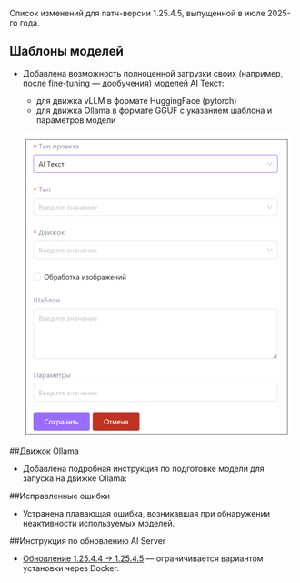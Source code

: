 Список изменений для патч-версии 1.25.4.5, выпущенной в июле 2025-го года.

## Шаблоны моделей
- Добавлена возможность полноценной загрузки своих (например, после fine-tuning — дообучения) моделей AI Текст:
  - для движка vLLM в формате HuggingFace (pytorch) 
  - для движка Ollama в формате GGUF с указанием шаблона и параметров модели

  ![image.png](/.attachments/image-2df30d59-c04b-488a-b89c-4394901839fd.png)

##Движок Ollama

- Добавлена подробная инструкция по подготовке модели для запуска на движке Ollama:  


##Исправленные ошибки
- Устранена плавающая ошибка, возникавшая при обнаружении неактивности используемых моделей.

##Инструкция по обновлению AI Server
- [Обновление 1.25.4.4 → 1.25.4.5](https://azure-dos.s1.primo1.orch/PrimoCollection/Documentation/_wiki/wikis/docs.primo-rpa.ru/4242/%D0%9E%D0%B1%D0%BD%D0%BE%D0%B2%D0%BB%D0%B5%D0%BD%D0%B8%D0%B5-1.25.4.4-%E2%86%92-1.25.4.5) — ограничивается вариантом установки через Docker.
